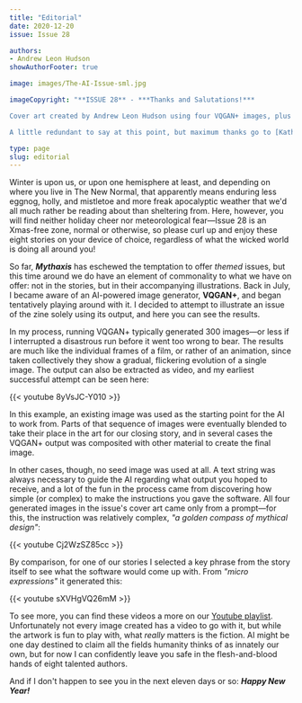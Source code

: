 ```yaml
---
title: "Editorial"
date: 2020-12-20
issue: Issue 28

authors:
- Andrew Leon Hudson
showAuthorFooter: true

image: images/The-AI-Issue-sml.jpg

imageCopyright: "**ISSUE 28** - ***Thanks and Salutations!***

Cover art created by Andrew Leon Hudson using four VQGAN+ images, plus the compass by [Fourleaflovers](https://depositphotos.com/64218559/stock-illustration-vector-vintage-compass-rose.html).

A little redundant to say at this point, but maximum thanks go to [Katherine Crowson](https://twitter.com/RiversHaveWings), creator of the VQGAN+ version used, as well as to [Adverb](https://twitter.com/advadnoun) who originated the approach of combining VQGAN and CLIP, and [@somewheresy](https://twitter.com/somewheresy) who translated the original Spanish-language notebook to English."

type: page
slug: editorial
---
```


Winter is upon us, or upon one hemisphere at least, and depending on where you live in The New Normal, that apparently means enduring less eggnog, holly, and mistletoe and more freak apocalyptic weather that we'd all much rather be reading about than sheltering from. Here, however, you will find neither holiday cheer nor meteorological fear—Issue 28 is an Xmas-free zone, normal or otherwise, so please curl up and enjoy these eight stories on your device of choice, regardless of what the wicked world is doing all around you!

So far, ***Mythaxis*** has eschewed the temptation to offer *themed* issues, but this time around we do have an element of commonality to what we have on offer: not in the stories, but in their accompanying illustrations. Back in July, I became aware of an AI-powered image generator, **VQGAN+**, and began tentatively playing around with it. I decided to attempt to illustrate an issue of the zine solely using its output, and here you can see the results.

In my process, running VQGAN+ typically generated 300 images—or less if I interrupted a disastrous run before it went too wrong to bear. The results are much like the individual frames of a film, or rather of an animation, since taken collectively they show a gradual, flickering evolution of a single image.  The output can also be extracted as video, and my earliest successful attempt can be seen here: 

{{< youtube 8yVsJC-Y010 >}}

In this example, an existing image was used as the starting point for the AI to work from. Parts of that sequence of images were eventually blended to take their place in the art for our closing story, and in several cases the VQGAN+ output was composited with other material to create the final image. 

In other cases, though, no seed image was used at all. A text string was always necessary to guide the AI regarding what output you hoped to receive, and a lot of the fun in the process came from discovering how simple (or complex) to make the instructions you gave the software. All four generated images in the issue's cover art came only from a prompt—for this, the instruction was relatively complex, *"a golden compass of mythical design"*:

{{< youtube Cj2WzSZ85cc >}}

By comparison, for one of our stories I selected a key phrase from the story itself to see what the software would come up with. From *"micro expressions"* it generated this:

{{< youtube sXVHgVQ26mM >}}

To see more, you can find these videos a more on our [Youtube playlist](https://www.youtube.com/playlist?list=PLSLPpaSSw2pFaWFKcZIQTez_vP_Kv0p9o). Unfortunately not every image created has a video to go with it, but while the artwork is fun to play with, what *really* matters is the fiction. AI might be one day destined to claim all the fields humanity thinks of as innately our own, but for now I can confidently leave you safe in the flesh-and-blood hands of eight talented authors.

And if I don't happen to see you in the next eleven days or so: ***Happy New Year!***
